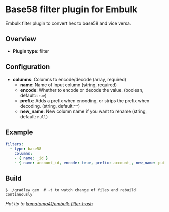 # Base58 filter plugin for Embulk

Embulk filter plugin to convert hex to base58 and vice versa.

## Overview

* **Plugin type**: filter

## Configuration

- **columns**: Columns to encode/decode (array, required)
  - **name**: Name of input column (string, required)
  - **encode**: Whether to encode or decode the value. (boolean, default:`true`)
  - **prefix**: Adds a prefix when encoding, or strips the prefix when decoding. (string, default:`""`)
  - **new_name**: New column name if you want to rename (string, default: `null`)

## Example

```yaml
filters:
  - type: base58
    columns:
    - { name: _id }
    - { name: account_id, encode: true, prefix: account_, new_name: public_account_id }
```

## Build

```
$ ./gradlew gem  # -t to watch change of files and rebuild continuously
```

*Hat tip to [kamatama41/embulk-filter-hash](https://github.com/kamatama41/embulk-filter-hash)*